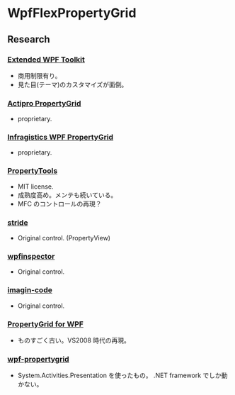 # WpfFlexPropertyGrid


Research
----------

### [Extended WPF Toolkit](https://github.com/xceedsoftware/wpftoolkit/wiki/PropertyGrid)

- 商用制限有り。
- 見た目(テーマ)のカスタマイズが面倒。

### [Actipro PropertyGrid](https://www.actiprosoftware.com/products/controls/wpf)

- proprietary.

### [Infragistics WPF PropertyGrid](https://www.nuget.org/packages/Infragistics.WPF.PropertyGrid.Trial)

- proprietary.

### [PropertyTools](https://github.com/PropertyTools/PropertyTools)

- MIT license.
- 成熟度高め。メンテも続いている。
- MFC のコントロールの再現？

### [stride](https://github.com/stride3d/stride)

- Original control. (PropertyView)

### [wpfinspector](https://github.com/dotnetprojects/wpfinspector.git)

- Original control.

### [imagin-code](https://github.com/imagin-code/Core.WPF.git)

- Original control.

### [PropertyGrid for WPF](http://www.java2s.com/Open-Source/CSharp_Free_Code/Windows_Presentation_Foundation_VisualStudio/Download_PropertyGrid_for_WPF.htm)

- ものすごく古い。VS2008 時代の再現。

### [wpf-propertygrid](https://github.com/jaime-olivares/wpf-propertygrid)

- System.Activities.Presentation を使ったもの。 .NET framework でしか動かない。
